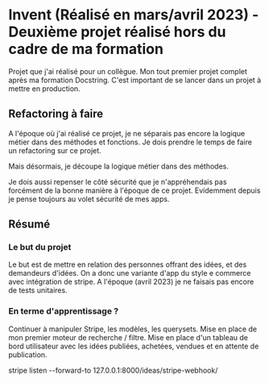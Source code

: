 # Invent (Réalisé en mars/avril 2023) - Deuxième projet réalisé hors du cadre de ma formation

Projet que j'ai réalisé pour un collègue. Mon tout premier projet complet après ma formation Docstring.
C'est important de se lancer dans un projet à mettre en production.

## Refactoring à faire

A l'époque où j'ai réalisé ce projet, je ne séparais pas encore la logique métier dans des méthodes et fonctions.
Je dois prendre le temps de faire un refactoring sur ce projet.

Mais désormais, je découpe la logique métier dans des méthodes.

Je dois aussi repenser le côté sécurité que je n'appréhendais pas forcément de la bonne manière à l'époque de ce projet.
Evidemment depuis je pense toujours au volet sécurité de mes apps.

## Résumé

### Le but du projet

Le but est de mettre en relation des personnes offrant des idées, et des demandeurs d'idées. On a donc une variante
d'app du style e commerce avec intégration de stripe.
A l'époque (avril 2023) je ne faisais pas encore de tests unitaires.

### En terme d'apprentissage ?

Continuer à manipuler Stripe, les modèles, les querysets.
Mise en place de mon premier moteur de recherche / filtre.
Mise en place d'un tableau de bord utilisateur avec les idées publiées, achetées, vendues et en attente de publication.

stripe listen --forward-to 127.0.0.1:8000/ideas/stripe-webhook/